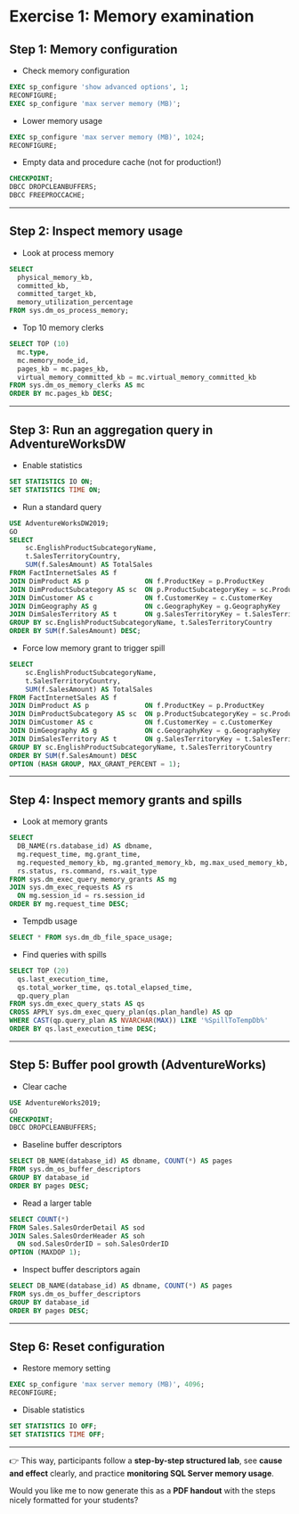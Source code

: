 # Exercise 1: Memory examination

## Step 1: Memory configuration

* Check memory configuration

```sql
EXEC sp_configure 'show advanced options', 1;
RECONFIGURE;
EXEC sp_configure 'max server memory (MB)';
```

* Lower memory usage

```sql
EXEC sp_configure 'max server memory (MB)', 1024;
RECONFIGURE;
```

* Empty data and procedure cache (not for production!)

```sql
CHECKPOINT;
DBCC DROPCLEANBUFFERS;
DBCC FREEPROCCACHE;
```

---

## Step 2: Inspect memory usage

* Look at process memory

```sql
SELECT 
  physical_memory_kb, 
  committed_kb, 
  committed_target_kb, 
  memory_utilization_percentage
FROM sys.dm_os_process_memory;
```

* Top 10 memory clerks

```sql
SELECT TOP (10)
  mc.type, 
  mc.memory_node_id, 
  pages_kb = mc.pages_kb, 
  virtual_memory_committed_kb = mc.virtual_memory_committed_kb
FROM sys.dm_os_memory_clerks AS mc
ORDER BY mc.pages_kb DESC;
```

---

## Step 3: Run an aggregation query in AdventureWorksDW

* Enable statistics

```sql
SET STATISTICS IO ON;
SET STATISTICS TIME ON;
```

* Run a standard query

```sql
USE AdventureWorksDW2019;
GO
SELECT 
    sc.EnglishProductSubcategoryName,
    t.SalesTerritoryCountry,
    SUM(f.SalesAmount) AS TotalSales
FROM FactInternetSales AS f
JOIN DimProduct AS p              ON f.ProductKey = p.ProductKey
JOIN DimProductSubcategory AS sc  ON p.ProductSubcategoryKey = sc.ProductSubcategoryKey
JOIN DimCustomer AS c             ON f.CustomerKey = c.CustomerKey
JOIN DimGeography AS g            ON c.GeographyKey = g.GeographyKey
JOIN DimSalesTerritory AS t       ON g.SalesTerritoryKey = t.SalesTerritoryKey
GROUP BY sc.EnglishProductSubcategoryName, t.SalesTerritoryCountry
ORDER BY SUM(f.SalesAmount) DESC;
```

* Force low memory grant to trigger spill

```sql
SELECT 
    sc.EnglishProductSubcategoryName,
    t.SalesTerritoryCountry,
    SUM(f.SalesAmount) AS TotalSales
FROM FactInternetSales AS f
JOIN DimProduct AS p              ON f.ProductKey = p.ProductKey
JOIN DimProductSubcategory AS sc  ON p.ProductSubcategoryKey = sc.ProductSubcategoryKey
JOIN DimCustomer AS c             ON f.CustomerKey = c.CustomerKey
JOIN DimGeography AS g            ON c.GeographyKey = g.GeographyKey
JOIN DimSalesTerritory AS t       ON g.SalesTerritoryKey = t.SalesTerritoryKey
GROUP BY sc.EnglishProductSubcategoryName, t.SalesTerritoryCountry
ORDER BY SUM(f.SalesAmount) DESC
OPTION (HASH GROUP, MAX_GRANT_PERCENT = 1);
```

---

## Step 4: Inspect memory grants and spills

* Look at memory grants

```sql
SELECT 
  DB_NAME(rs.database_id) AS dbname,
  mg.request_time, mg.grant_time,
  mg.requested_memory_kb, mg.granted_memory_kb, mg.max_used_memory_kb,
  rs.status, rs.command, rs.wait_type
FROM sys.dm_exec_query_memory_grants AS mg
JOIN sys.dm_exec_requests AS rs
  ON mg.session_id = rs.session_id
ORDER BY mg.request_time DESC;
```

* Tempdb usage

```sql
SELECT * FROM sys.dm_db_file_space_usage;
```

* Find queries with spills

```sql
SELECT TOP (20)
  qs.last_execution_time,
  qs.total_worker_time, qs.total_elapsed_time,
  qp.query_plan
FROM sys.dm_exec_query_stats AS qs
CROSS APPLY sys.dm_exec_query_plan(qs.plan_handle) AS qp
WHERE CAST(qp.query_plan AS NVARCHAR(MAX)) LIKE '%SpillToTempDb%'
ORDER BY qs.last_execution_time DESC;
```

---

## Step 5: Buffer pool growth (AdventureWorks)

* Clear cache

```sql
USE AdventureWorks2019;
GO
CHECKPOINT; 
DBCC DROPCLEANBUFFERS;
```

* Baseline buffer descriptors

```sql
SELECT DB_NAME(database_id) AS dbname, COUNT(*) AS pages
FROM sys.dm_os_buffer_descriptors
GROUP BY database_id
ORDER BY pages DESC;
```

* Read a larger table

```sql
SELECT COUNT(*) 
FROM Sales.SalesOrderDetail AS sod
JOIN Sales.SalesOrderHeader AS soh
  ON sod.SalesOrderID = soh.SalesOrderID
OPTION (MAXDOP 1);
```

* Inspect buffer descriptors again

```sql
SELECT DB_NAME(database_id) AS dbname, COUNT(*) AS pages
FROM sys.dm_os_buffer_descriptors
GROUP BY database_id
ORDER BY pages DESC;
```

---

## Step 6: Reset configuration

* Restore memory setting

```sql
EXEC sp_configure 'max server memory (MB)', 4096;
RECONFIGURE;
```

* Disable statistics

```sql
SET STATISTICS IO OFF;
SET STATISTICS TIME OFF;
```

---

👉 This way, participants follow a **step-by-step structured lab**, see **cause and effect** clearly, and practice **monitoring SQL Server memory usage**.

Would you like me to now generate this as a **PDF handout** with the steps nicely formatted for your students?

